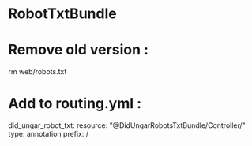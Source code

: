 # RobotTxtBundle

# Remove old version :
rm web/robots.txt


# Add to routing.yml :

did_ungar_robot_txt:
    resource: "@DidUngarRobotsTxtBundle/Controller/"
    type:     annotation
    prefix:   /
